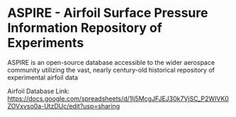ASPIRE - Airfoil Surface Pressure Information Repository of Experiments 
=========================
ASPIRE is an open-source database accessible to the wider aerospace community utilizing the vast, nearly century-old historical repository of experimental airfoil data 

Airfoil Database Link: <br>
https://docs.google.com/spreadsheets/d/1lj5McgJFJEJ30k7VjSC_P2WIVK0ZOVxvso0a-UtzDUc/edit?usp=sharing
